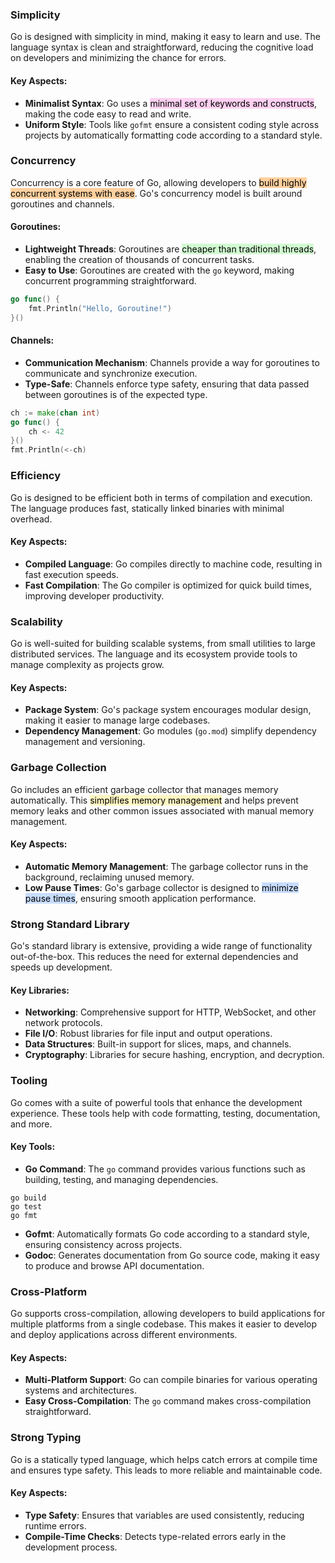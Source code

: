 ### Simplicity

Go is designed with simplicity in mind, making it easy to learn and use. The language syntax is clean and straightforward, reducing the cognitive load on developers and minimizing the chance for errors.

#### Key Aspects:
- **Minimalist Syntax**: Go uses a <mark style="background: #FFB8EBA6;">minimal set of keywords and constructs</mark>, making the code easy to read and write.
- **Uniform Style**: Tools like `gofmt` ensure a consistent coding style across projects by automatically formatting code according to a standard style.

### Concurrency

Concurrency is a core feature of Go, allowing developers to <mark style="background: #FFB86CA6;">build highly concurrent systems with ease</mark>. Go's concurrency model is built around goroutines and channels.

#### Goroutines:
- **Lightweight Threads**: Goroutines are <mark style="background: #BBFABBA6;">cheaper than traditional threads</mark>, enabling the creation of thousands of concurrent tasks.
- **Easy to Use**: Goroutines are created with the `go` keyword, making concurrent programming straightforward.

```go
go func() {
    fmt.Println("Hello, Goroutine!")
}()
```

#### Channels:
- **Communication Mechanism**: Channels provide a way for goroutines to communicate and synchronize execution.
- **Type-Safe**: Channels enforce type safety, ensuring that data passed between goroutines is of the expected type.

```go
ch := make(chan int)
go func() {
    ch <- 42
}()
fmt.Println(<-ch)
```

### Efficiency

Go is designed to be efficient both in terms of compilation and execution. The language produces fast, statically linked binaries with minimal overhead.

#### Key Aspects:
- **Compiled Language**: Go compiles directly to machine code, resulting in fast execution speeds.
- **Fast Compilation**: The Go compiler is optimized for quick build times, improving developer productivity.

### Scalability

Go is well-suited for building scalable systems, from small utilities to large distributed services. The language and its ecosystem provide tools to manage complexity as projects grow.

#### Key Aspects:
- **Package System**: Go's package system encourages modular design, making it easier to manage large codebases.
- **Dependency Management**: Go modules (`go.mod`) simplify dependency management and versioning.

### Garbage Collection

Go includes an efficient garbage collector that manages memory automatically. This <mark style="background: #FFF3A3A6;">simplifies memory management</mark> and helps prevent memory leaks and other common issues associated with manual memory management.

#### Key Aspects:
- **Automatic Memory Management**: The garbage collector runs in the background, reclaiming unused memory.
- **Low Pause Times**: Go's garbage collector is designed to <mark style="background: #ADCCFFA6;">minimize pause times</mark>, ensuring smooth application performance.

### Strong Standard Library

Go's standard library is extensive, providing a wide range of functionality out-of-the-box. This reduces the need for external dependencies and speeds up development.

#### Key Libraries:
- **Networking**: Comprehensive support for HTTP, WebSocket, and other network protocols.
- **File I/O**: Robust libraries for file input and output operations.
- **Data Structures**: Built-in support for slices, maps, and channels.
- **Cryptography**: Libraries for secure hashing, encryption, and decryption.

### Tooling

Go comes with a suite of powerful tools that enhance the development experience. These tools help with code formatting, testing, documentation, and more.

#### Key Tools:
- **Go Command**: The `go` command provides various functions such as building, testing, and managing dependencies.

```
go build 
go test 
go fmt
```

- **Gofmt**: Automatically formats Go code according to a standard style, ensuring consistency across projects.
- **Godoc**: Generates documentation from Go source code, making it easy to produce and browse API documentation.

### Cross-Platform

Go supports cross-compilation, allowing developers to build applications for multiple platforms from a single codebase. This makes it easier to develop and deploy applications across different environments.

#### Key Aspects:
- **Multi-Platform Support**: Go can compile binaries for various operating systems and architectures.
- **Easy Cross-Compilation**: The `go` command makes cross-compilation straightforward.

### Strong Typing

Go is a statically typed language, which helps catch errors at compile time and ensures type safety. This leads to more reliable and maintainable code.

#### Key Aspects:
- **Type Safety**: Ensures that variables are used consistently, reducing runtime errors.
- **Compile-Time Checks**: Detects type-related errors early in the development process.